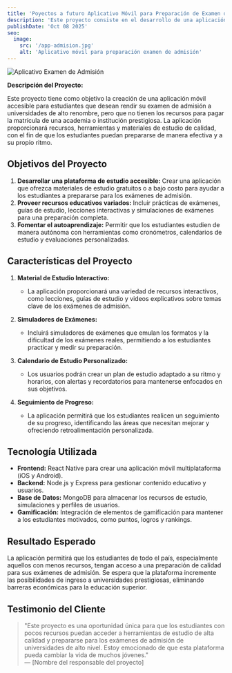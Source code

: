 ```yaml
---
title: 'Poyectos a futuro Aplicativo Móvil para Preparación de Examen de Admisión'
description: 'Este proyecto consiste en el desarrollo de una aplicación móvil para ayudar a los estudiantes a prepararse para su examen de admisión. El objetivo es ofrecer una plataforma accesible para aquellos que no pueden costear la matrícula en una academia de renombre, permitiéndoles estudiar de manera efectiva y asequible para ingresar a universidades de alto nivel.'
publishDate: 'Oct 08 2025'
seo:
  image:
    src: '/app-admision.jpg'
    alt: 'Aplicativo móvil para preparación examen de admisión'
---
```


![Aplicativo Examen de Admisión](/app-admision.jpg)

**Descripción del Proyecto:**

Este proyecto tiene como objetivo la creación de una aplicación móvil accesible para estudiantes que desean rendir su examen de admisión a universidades de alto renombre, pero que no tienen los recursos para pagar la matrícula de una academia o institución prestigiosa. La aplicación proporcionará recursos, herramientas y materiales de estudio de calidad, con el fin de que los estudiantes puedan prepararse de manera efectiva y a su propio ritmo.

## Objetivos del Proyecto

1. **Desarrollar una plataforma de estudio accesible:** Crear una aplicación que ofrezca materiales de estudio gratuitos o a bajo costo para ayudar a los estudiantes a prepararse para los exámenes de admisión.
2. **Proveer recursos educativos variados:** Incluir prácticas de exámenes, guías de estudio, lecciones interactivas y simulaciones de exámenes para una preparación completa.
3. **Fomentar el autoaprendizaje:** Permitir que los estudiantes estudien de manera autónoma con herramientas como cronómetros, calendarios de estudio y evaluaciones personalizadas.

## Características del Proyecto

1. **Material de Estudio Interactivo:**
   - La aplicación proporcionará una variedad de recursos interactivos, como lecciones, guías de estudio y videos explicativos sobre temas clave de los exámenes de admisión.
   
2. **Simuladores de Exámenes:**
   - Incluirá simuladores de exámenes que emulan los formatos y la dificultad de los exámenes reales, permitiendo a los estudiantes practicar y medir su preparación.

3. **Calendario de Estudio Personalizado:**
   - Los usuarios podrán crear un plan de estudio adaptado a su ritmo y horarios, con alertas y recordatorios para mantenerse enfocados en sus objetivos.

4. **Seguimiento de Progreso:**
   - La aplicación permitirá que los estudiantes realicen un seguimiento de su progreso, identificando las áreas que necesitan mejorar y ofreciendo retroalimentación personalizada.

## Tecnología Utilizada

- **Frontend:** React Native para crear una aplicación móvil multiplataforma (iOS y Android).
- **Backend:** Node.js y Express para gestionar contenido educativo y usuarios.
- **Base de Datos:** MongoDB para almacenar los recursos de estudio, simulaciones y perfiles de usuarios.
- **Gamificación:** Integración de elementos de gamificación para mantener a los estudiantes motivados, como puntos, logros y rankings.

## Resultado Esperado

La aplicación permitirá que los estudiantes de todo el país, especialmente aquellos con menos recursos, tengan acceso a una preparación de calidad para sus exámenes de admisión. Se espera que la plataforma incremente las posibilidades de ingreso a universidades prestigiosas, eliminando barreras económicas para la educación superior.

## Testimonio del Cliente

> "Este proyecto es una oportunidad única para que los estudiantes con pocos recursos puedan acceder a herramientas de estudio de alta calidad y prepararse para los exámenes de admisión de universidades de alto nivel. Estoy emocionado de que esta plataforma pueda cambiar la vida de muchos jóvenes."  
> — [Nombre del responsable del proyecto]
